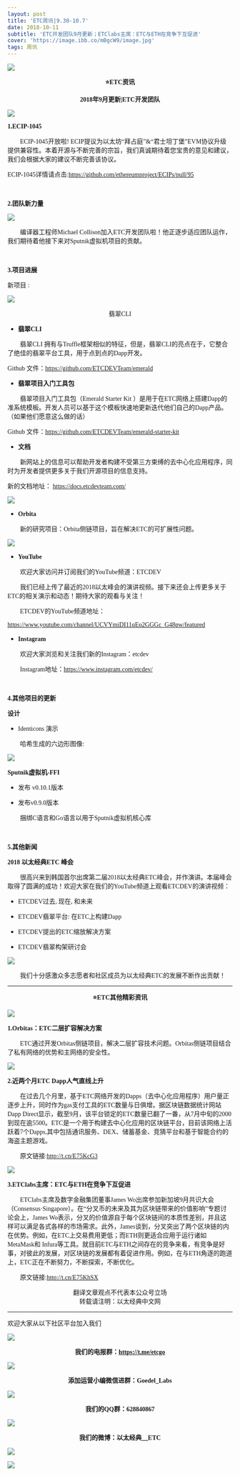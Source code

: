 ```yaml
---
layout: post
title: 'ETC周讯|9.30-10.7'
date: 2018-10-11
subtitle: 'ETC开发团队9月更新；ETClabs主席：ETC与ETH在竞争下互促进'
cover: 'https://image.ibb.co/mBgcW9/image.jpg'
tags: 周讯
---
```


![](https://image.ibb.co/bs2br9/2018101115431433.png)


**<center><font face="微软雅黑">⭐ETC资讯</font></center>**

**<center><font face="微软雅黑">2018年9月更新|ETC开发团队</font></center>**

![](https://image.ibb.co/dOhL19/ETC.png)


**<font face="微软雅黑">1.ECIP-1045</font>**



&emsp;&emsp;<font face="微软雅黑">ECIP-1045开放啦! ECIP提议为以太坊“拜占庭”&“君士坦丁堡”EVM协议升级提供兼容性。本着开源与不断完善的宗旨，我们真诚期待着您宝贵的意见和建议，我们会根据大家的建议不断完善该协议。</font>

<font face="微软雅黑">ECIP-1045详情请点击:https://github.com/ethereumproject/ECIPs/pull/95</font>

<br>


**<font face="微软雅黑">2.团队新力量</font>**

![](https://image.ibb.co/hj6f19/Michael_Collison.png)

&emsp;&emsp;<font face="微软雅黑">编译器工程师Michael Collison加入ETC开发团队啦！他正逐步适应团队运作，我们期待着他接下来对Sputnik虚拟机项目的贡献。</font>

<br>

**<font face="微软雅黑">3.项目进展</font>**

<font face="微软雅黑">新项目 :</font>

![](https://image.ibb.co/iSUNEU/Emerald_CLI.png)

<center><font face="微软雅黑">翡翠CLI</font></center>

- **<font face="微软雅黑">翡翠CLI</font>**

&emsp;&emsp;<font face="微软雅黑">翡翠CLI 拥有与Truffle框架相似的特征，但是，翡翠CLI的亮点在于，它整合了绝佳的翡翠平台工具，用于点到点的Dapp开发。</font>

<font face="微软雅黑">Github 文件：https://github.com/ETCDEVTeam/emerald</font>



- **<font face="微软雅黑">翡翠项目入门工具包</font>**

&emsp;&emsp;<font face="微软雅黑">翡翠项目入门工具包（Emerald Starter Kit ）是用于在ETC网络上搭建Dapp的准系统模板。开发人员可以基于这个模板快速地更新迭代他们自己的Dapp产品。（如果他们愿意这么做的话）</font>

<font face="微软雅黑">Github 文件：https://github.com/ETCDEVTeam/emerald-starter-kit</font>


- **<font face="微软雅黑">文档</font>**

&emsp;&emsp;<font face="微软雅黑">新网站上的信息可以帮助开发者构建不受第三方束缚的去中心化应用程序，同时为开发者提供更多关于我们开源项目的信息支持。</font>

<font face="微软雅黑">新的文档地址： https://docs.etcdevteam.com/</font>


![](https://image.ibb.co/kUdtM9/Orbita.png)

- **<font face="微软雅黑">Orbita</font>**

&emsp;&emsp;<font face="微软雅黑">新的研究项目：Orbita侧链项目，旨在解决ETC的可扩展性问题。</font>


![](https://image.ibb.co/gFmPTp/YouTube.png)

- **<font face="微软雅黑">YouTube</font>**

&emsp;&emsp;<font face="微软雅黑">欢迎大家访问并订阅我们的YouTube频道：ETCDEV</font>

&emsp;&emsp;<font face="微软雅黑">我们已经上传了最近的2018以太峰会的演讲视频。接下来还会上传更多关于ETC的相关演示和动态！期待大家的观看与关注！</font>

&emsp;&emsp;<font face="微软雅黑">ETCDEV的YouTube频道地址：</font>

<font face="微软雅黑">https://www.youtube.com/channel/UCVYmiDI11qEo2GGGc_G48pw/featured</font>



- **<font face="微软雅黑">Instagram</font>**

&emsp;&emsp;<font face="微软雅黑">欢迎大家浏览和关注我们新的Instagram：etcdev</font>

&emsp;&emsp;<font face="微软雅黑">Instagram地址：https://www.instagram.com/etcdev/</font>

<br>

**<font face="微软雅黑">4.其他项目的更新</font>**        

**<font face="微软雅黑">设计</font>**

- <font face="微软雅黑">Identicons 演示</font>

&emsp;&emsp;<font face="微软雅黑">哈希生成的六边形图像:</font>


![](https://image.ibb.co/jTSng9/image.png)


**<font face="微软雅黑">Sputnik虚拟机-FFI</font>**

- <font face="微软雅黑">发布 v0.10.1版本</font>

- <font face="微软雅黑">发布v0.9.0版本</font>

&emsp;&emsp;<font face="微软雅黑">捆绑C语言和Go语言以用于Sputnik虚拟机核心库</font>

<br>

**<font face="微软雅黑">5.其他新闻</font>**

**<font face="微软雅黑">2018 以太经典ETC 峰会</font>**

&emsp;&emsp;<font face="微软雅黑">很高兴来到韩国首尔出席第二届2018以太经典ETC峰会，并作演讲。本届峰会取得了圆满的成功！欢迎大家在我们的YouTube频道上观看ETCDEV的演讲视频：</font>

- <font face="微软雅黑">ETCDEV过去, 现在, 和未来</font>

- <font face="微软雅黑">ETCDEV翡翠平台: 在ETC上构建Dapp</font>

- <font face="微软雅黑">ETCDEV提出的ETC缩放解决方案</font>

- <font face="微软雅黑">ETCDEV翡翠构架研讨会</font>

![](https://image.ibb.co/hJ9Cg9/image.jpg)

&emsp;&emsp;<font face="微软雅黑">我们十分感激众多志愿者和社区成员为以太经典ETC的发展不断作出贡献！</font>

---

**<center><font face="微软雅黑">⭐ETC其他精彩资讯</font></center>**

![](https://image.ibb.co/eVkcg9/orbita.jpg)

**<font face="微软雅黑">1.Orbitas：ETC二层扩容解决方案</font>**

&emsp;&emsp;<font face="微软雅黑">ETC通过开发Orbitas侧链项目，解决二层扩容技术问题。Orbitas侧链项目结合了私有网络的优势和主网络的安全性。</font>


![](https://image.ibb.co/iKc18p/ETC_Dapps.jpg)

**<font face="微软雅黑">2.近两个月ETC Dapp人气直线上升</font>**

&emsp;&emsp;<font face="微软雅黑">在过去几个月里，基于ETC网络开发的Dapps（去中心化应用程序）用户量正逐步上升，同时作为gas支付工具的ETC数量与日俱增。据区块链数据统计网站Dapp Direct显示，截至9月，该平台锁定的ETC数量已翻了一番，从7月中旬的2000到现在逾5500。ETC是一个用于构建去中心化应用的区块链平台，目前该网络上活跃着7个Dapps,其中包括通讯服务、DEX、储蓄基金、竞猜平台和基于智能合约的海盗主题游戏。</font>

&emsp;&emsp;<font face="微软雅黑">原文链接:http://t.cn/E75KcG3</font>

![](https://image.ibb.co/g42UuU/james_wo.jpg)

**<font face="微软雅黑">3.ETClabs主席：ETC与ETH在竞争下互促进</font>**

&emsp;&emsp;<font face="微软雅黑">ETClabs主席及数字金融集团董事James Wo出席参加新加坡9月共识大会（Consensus·Singapore）。在“分叉币的未来及其为区块链带来的价值影响”专题讨论会上，James Wo表示，分叉的价值源自于每个区块链间的本质性差别，并且这样可以满足各式各样的市场需求。此外，James谈到，分叉突出了两个区块链的内在优势。例如，在ETC上交易费用更低；而ETH则更适合应用于运行诸如MetaMask和 Infura等工具。就目前ETC与ETH之间存在的竞争来看，有竞争是好事，对彼此的发展，对区块链的发展都有着促进作用。例如，在与ETH角逐的跑道上，ETC正在不断努力，不断探索，不断优化。</font>

&emsp;&emsp;<font face="微软雅黑">原文链接:http://t.cn/E75KhSX</font>

<center><font face="微软雅黑">翻译文章观点不代表本公众号立场</font></center>

<center><font face="微软雅黑">转载请注明：以太经典中文网</font></center>

---

<font face="微软雅黑">欢迎大家从以下社区平台加入我们</font>

![](https://image.ibb.co/jcDicU/ETC.jpg)


**<center><font face="微软雅黑">我们的电报群：https://t.me/etcgo</font></center>**


![](https://image.ibb.co/dAk7EU/G.jpg)


**<center><font face="微软雅黑">添加运营小编微信进群：Goedel_Labs</font></center>**


![](https://image.ibb.co/d4RfZU/ETC_QQ3.jpg)


**<center><font face="微软雅黑">我们的QQ群：628840867</font></center>**


![](https://image.ibb.co/kLJSEU/weibo.jpg)


**<center><font face="微软雅黑">我们的微博：以太经典＿ETC</font></center>**


![](https://image.ibb.co/hfrB8p/goedel.jpg)


![](https://image.ibb.co/d4ZW8p/goedellabs.jpg)
